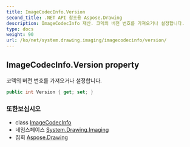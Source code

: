 ```yaml
---
title: ImageCodecInfo.Version
second_title: .NET API 참조용 Aspose.Drawing
description: ImageCodecInfo 재산. 코덱의 버전 번호를 가져오거나 설정합니다.
type: docs
weight: 90
url: /ko/net/system.drawing.imaging/imagecodecinfo/version/
---
```

## ImageCodecInfo.Version property

코덱의 버전 번호를 가져오거나 설정합니다.

```csharp
public int Version { get; set; }
```

### 또한보십시오

* class [ImageCodecInfo](../)
* 네임스페이스 [System.Drawing.Imaging](../../imagecodecinfo/)
* 집회 [Aspose.Drawing](../../../)


